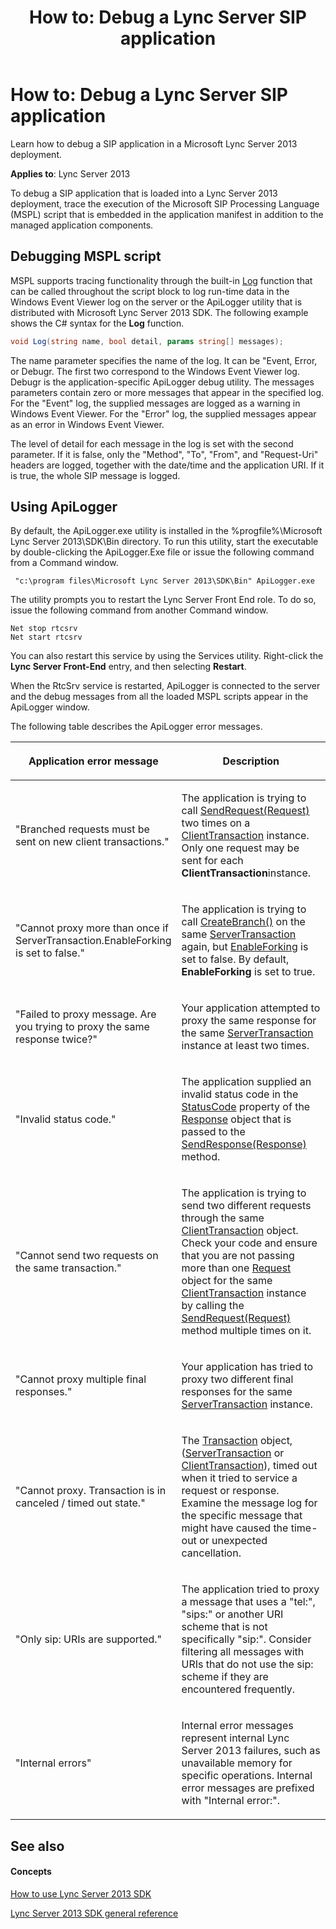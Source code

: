 ﻿---
title: 'How to: Debug a Lync Server SIP application'
TOCTitle: 'How to: Debug a Lync Server SIP application'
ms:assetid: 35964c9d-eae7-444e-aae1-c326f80e1ad1
ms:mtpsurl: https://msdn.microsoft.com/en-us/library/Dn439089(v=office.15)
ms:contentKeyID: 57096262
ms.date: 07/24/2014
mtps_version: v=office.15
dev_langs:
- csharp
---

# How to: Debug a Lync Server SIP application

Learn how to debug a SIP application in a Microsoft Lync Server 2013 deployment.


**Applies to**: Lync Server 2013

To debug a SIP application that is loaded into a Lync Server 2013 deployment, trace the execution of the Microsoft SIP Processing Language (MSPL) script that is embedded in the application manifest in addition to the managed application components.

## Debugging MSPL script

MSPL supports tracing functionality through the built-in [Log](https://msdn.microsoft.com/en-us/library/hh364642\(v=office.15\)) function that can be called throughout the script block to log run-time data in the Windows Event Viewer log on the server or the ApiLogger utility that is distributed with Microsoft Lync Server 2013 SDK. The following example shows the C\# syntax for the **Log** function.

``` csharp
void Log(string name, bool detail, params string[] messages);
```

The name parameter specifies the name of the log. It can be "Event, Error, or Debugr. The first two correspond to the Windows Event Viewer log. Debugr is the application-specific ApiLogger debug utility. The messages parameters contain zero or more messages that appear in the specified log. For the "Event" log, the supplied messages are logged as a warning in Windows Event Viewer. For the "Error" log, the supplied messages appear as an error in Windows Event Viewer.

The level of detail for each message in the log is set with the second parameter. If it is false, only the "Method", "To", "From", and "Request-Uri" headers are logged, together with the date/time and the application URI. If it is true, the whole SIP message is logged.

## Using ApiLogger

By default, the ApiLogger.exe utility is installed in the %progfile%\\Microsoft Lync Server 2013\\SDK\\Bin directory. To run this utility, start the executable by double-clicking the ApiLogger.Exe file or issue the following command from a Command window.

``` 
 "c:\program files\Microsoft Lync Server 2013\SDK\Bin" ApiLogger.exe
```

The utility prompts you to restart the Lync Server Front End role. To do so, issue the following command from another Command window.

    Net stop rtcsrv
    Net start rtcsrv

You can also restart this service by using the Services utility. Right-click the **Lync Server Front-End** entry, and then selecting **Restart**.

When the RtcSrv service is restarted, ApiLogger is connected to the server and the debug messages from all the loaded MSPL scripts appear in the ApiLogger window.

The following table describes the ApiLogger error messages.

<table>
<colgroup>
<col style="width: 50%" />
<col style="width: 50%" />
</colgroup>
<thead>
<tr class="header">
<th><p>Application error message</p></th>
<th><p>Description</p></th>
</tr>
</thead>
<tbody>
<tr class="odd">
<td><p>&quot;Branched requests must be sent on new client transactions.&quot;</p></td>
<td><p>The application is trying to call <a href="https://msdn.microsoft.com/en-us/library/jj266211(v=office.15)">SendRequest(Request)</a> two times on a <a href="https://msdn.microsoft.com/en-us/library/jj265716(v=office.15)">ClientTransaction</a> instance. Only one request may be sent for each <strong>ClientTransaction</strong>instance.</p></td>
</tr>
<tr class="even">
<td><p>&quot;Cannot proxy more than once if ServerTransaction.EnableForking is set to false.&quot;</p></td>
<td><p>The application is trying to call <a href="https://msdn.microsoft.com/en-us/library/jj265503(v=office.15)">CreateBranch()</a> on the same <a href="https://msdn.microsoft.com/en-us/library/jj265462(v=office.15)">ServerTransaction</a> again, but <a href="https://msdn.microsoft.com/en-us/library/jj266759(v=office.15)">EnableForking</a> is set to false. By default, <strong>EnableForking</strong> is set to true.</p></td>
</tr>
<tr class="odd">
<td><p>&quot;Failed to proxy message. Are you trying to proxy the same response twice?&quot;</p></td>
<td><p>Your application attempted to proxy the same response for the same <a href="https://msdn.microsoft.com/en-us/library/jj265462(v=office.15)">ServerTransaction</a> instance at least two times.</p></td>
</tr>
<tr class="even">
<td><p>&quot;Invalid status code.&quot;</p></td>
<td><p>The application supplied an invalid status code in the <a href="https://msdn.microsoft.com/en-us/library/jj266735(v=office.15)">StatusCode</a> property of the <a href="https://msdn.microsoft.com/en-us/library/jj266760(v=office.15)">Response</a> object that is passed to the <a href="https://msdn.microsoft.com/en-us/library/jj265718(v=office.15)">SendResponse(Response)</a> method.</p></td>
</tr>
<tr class="odd">
<td><p>&quot;Cannot send two requests on the same transaction.&quot;</p></td>
<td><p>The application is trying to send two different requests through the same <a href="https://msdn.microsoft.com/en-us/library/jj265716(v=office.15)">ClientTransaction</a> object. Check your code and ensure that you are not passing more than one <a href="https://msdn.microsoft.com/en-us/library/jj266237(v=office.15)">Request</a> object for the same <a href="https://msdn.microsoft.com/en-us/library/jj265716(v=office.15)">ClientTransaction</a> instance by calling the <a href="https://msdn.microsoft.com/en-us/library/jj266211(v=office.15)">SendRequest(Request)</a> method multiple times on it.</p></td>
</tr>
<tr class="even">
<td><p>&quot;Cannot proxy multiple final responses.&quot;</p></td>
<td><p>Your application has tried to proxy two different final responses for the same <a href="https://msdn.microsoft.com/en-us/library/jj265462(v=office.15)">ServerTransaction</a> instance.</p></td>
</tr>
<tr class="odd">
<td><p>&quot;Cannot proxy. Transaction is in canceled / timed out state.&quot;</p></td>
<td><p>The <a href="https://msdn.microsoft.com/en-us/library/jj265742(v=office.15)">Transaction</a> object, (<a href="https://msdn.microsoft.com/en-us/library/jj265462(v=office.15)">ServerTransaction</a> or <a href="https://msdn.microsoft.com/en-us/library/jj265716(v=office.15)">ClientTransaction</a>), timed out when it tried to service a request or response. Examine the message log for the specific message that might have caused the time-out or unexpected cancellation.</p></td>
</tr>
<tr class="even">
<td><p>&quot;Only sip: URIs are supported.&quot;</p></td>
<td><p>The application tried to proxy a message that uses a &quot;tel:&quot;, &quot;sips:&quot; or another URI scheme that is not specifically &quot;sip:&quot;. Consider filtering all messages with URIs that do not use the sip: scheme if they are encountered frequently.</p></td>
</tr>
<tr class="odd">
<td><p>&quot;Internal errors&quot;</p></td>
<td><p>Internal error messages represent internal Lync Server 2013 failures, such as unavailable memory for specific operations. Internal error messages are prefixed with &quot;Internal error:&quot;.</p></td>
</tr>
</tbody>
</table>


## See also

#### Concepts

[How to use Lync Server 2013 SDK](how-to-use-lync-server-2013-sdk.md)

[Lync Server 2013 SDK general reference](lync-server-2013-sdk-general-reference.md)

